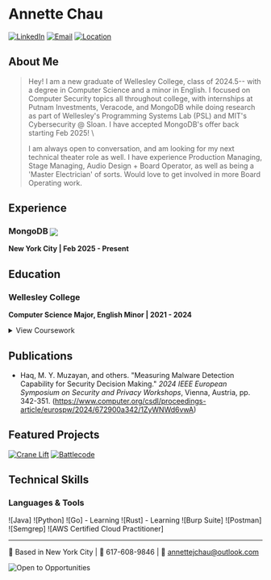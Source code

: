 <div align="left">

# Annette Chau

[![LinkedIn](https://img.shields.io/badge/LinkedIn-Connect-blue?style=for-the-badge&logo=linkedin)](https://linkedin.com/in/annette-chau/)
[![Email](https://img.shields.io/badge/Email-Contact-red?style=for-the-badge&logo=gmail)](mailto:annettejchau@outlook.com)
[![Location](https://img.shields.io/badge/Location-New_York_City-green?style=for-the-badge&logo=google-maps)](https://www.google.com/maps/place/New-York-City,NY)

</div>

## About Me
> Hey! I am a new graduate of Wellesley College, class of 2024.5-- with a degree in Computer Science and a minor in English. I focused on Computer Security topics all throughout college, with internships at Putnam Investments, Veracode, and MongoDB while doing research as part of Wellesley's Programming Systems Lab (PSL) and MIT's Cybersecurity @ Sloan. I have accepted MongoDB's offer back starting Feb 2025! \
>
> I am always open to conversation, and am looking for my next technical theater role as well. I have experience Production Managing, Stage Managing, Audio Design + Board Operator, as well as being a 'Master Electrician' of sorts. Would love to get involved in more Board Operating work.


## Experience

### MongoDB <img src="https://img.shields.io/badge/Role-Software_Engineer_2-blue?style=flat-square&logo=mongodb" align="center">
**New York City | Feb 2025 - Present**  


## Education

### Wellesley College
**Computer Science Major, English Minor | 2021 - 2024**

<details>
<summary>View Coursework</summary>

#### Key Coursework
- Computer Systems & Cybersecurity
- Algorithms & Theory of Computation
- Computer Networks
- Mobile App Development
- Systems Modeling

#### Research
- Wellesley Programming Systems Lab
- MIT Sloan CAMS Lab (Ransomware Research)

#### Theater
- Production Manager
- Stage Manager
- Sound Engineering and Sound Design => QLab
- Lighting

</details>

## Publications

- Haq, M. Y. Muzayan, and others. "Measuring Malware Detection Capability for Security Decision Making." *2024 IEEE European Symposium on Security and Privacy Workshops*, Vienna, Austria, pp. 342-351.
(https://www.computer.org/csdl/proceedings-article/eurospw/2024/672900a342/1ZyWNWd6vwA)

## Featured Projects

<tr>
<td align="left">
  <a href="https://github.com/aj-chau/wasmtime"><img src="https://img.shields.io/badge/Crane_Lift-IR_Fuzzer-red?style=for-the-badge" alt="Crane Lift"/></a>
</td>
<td align="center">
  <a href="https://github.com/aj-chau/battlecode25"><img src="https://img.shields.io/badge/MIT-Battlecode-blue?style=for-the-badge" alt="Battlecode"/></a>
</tr>

## Technical Skills

### Languages & Tools
<div align="left">

![Java]
![Python]
![Go] - Learning
![Rust] - Learning
![Burp Suite]
![Postman]
![Semgrep]
![AWS Certified Cloud Practitioner]

</div>

---
<div align="left">

📍 Based in New York City | 📱 617-608-9846 | 📧 annettejchau@outlook.com

<img src="https://img.shields.io/badge/Open_to-Security_Opportunities-green?style=for-the-badge" alt="Open to Opportunities"/>

</div>
